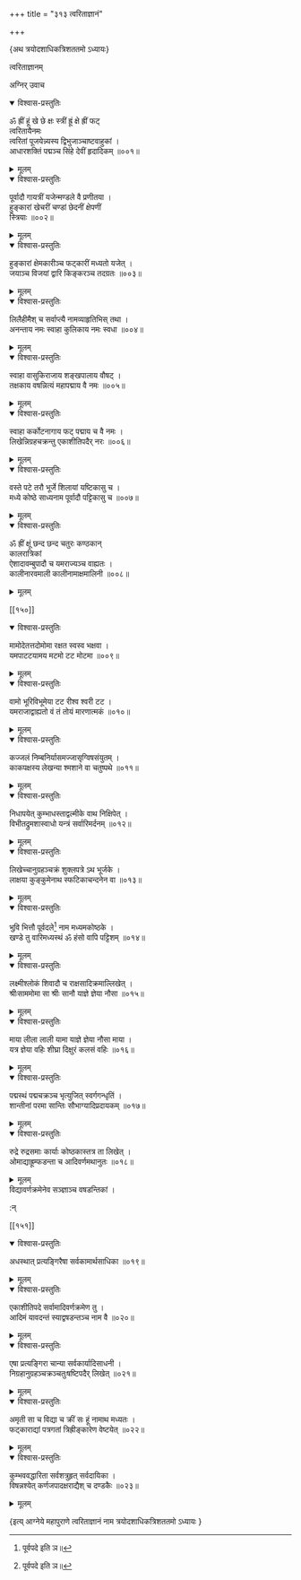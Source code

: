 +++
title = "३१३ त्वरिताज्ञानं"

+++

\{अथ त्रयोदशाधिकत्रिशततमो ऽध्यायः\}

त्वरिताज्ञानम्  
    
अग्निर् उवाच  
    

<details open><summary>विश्वास-प्रस्तुतिः</summary>

ॐ ह्रीं हूं खे छे क्षः स्त्रीं ह्रूं क्षे ह्रीं फट्  
त्वरितायैनमः  
त्वरितां पूजयेन्न्यस्य द्विभुजाञ्चाष्टवाहुकां   ।  
आधारशक्तिं पद्मञ्च सिंहे देवीं हृदादिकम्   ॥००१॥
</details>

<details><summary>मूलम्</summary>

ॐ ह्रीं हूं खे छे क्षः स्त्रीं ह्रूं क्षे ह्रीं फट्  
त्वरितायैनमः  
त्वरितां पूजयेन्न्यस्य द्विभुजाञ्चाष्टवाहुकां   ।  
आधारशक्तिं पद्मञ्च सिंहे देवीं हृदादिकम्   ॥००१॥
</details>  

<details open><summary>विश्वास-प्रस्तुतिः</summary>

पूर्वादौ गायत्रीं यजेन्मण्डले वै प्रणीतया   ।  
हुङ्कारां खेचरीं चण्डां छेदनीं क्षेपणीं  
स्त्रियाः ॥००२॥
</details>

<details><summary>मूलम्</summary>

पूर्वादौ गायत्रीं यजेन्मण्डले वै प्रणीतया   ।  
हुङ्कारां खेचरीं चण्डां छेदनीं क्षेपणीं  
स्त्रियाः ॥००२॥
</details>  

<details open><summary>विश्वास-प्रस्तुतिः</summary>

हुङ्कारां क्षेमकारीञ्च फट्कारीं मध्यतो यजेत्   ।  
जयाञ्च विजयां द्वारि किङ्करञ्च तदग्रतः ॥००३॥
</details>

<details><summary>मूलम्</summary>

हुङ्कारां क्षेमकारीञ्च फट्कारीं मध्यतो यजेत्   ।  
जयाञ्च विजयां द्वारि किङ्करञ्च तदग्रतः ॥००३॥
</details>  

<details open><summary>विश्वास-प्रस्तुतिः</summary>

लिलैहीमैश् च सर्वाप्त्यै नामव्याहृतिभिस् तथा ।  
अनन्ताय नमः स्वाहा कुलिकाय नमः स्वधा ॥००४॥
</details>

<details><summary>मूलम्</summary>

लिलैहीमैश् च सर्वाप्त्यै नामव्याहृतिभिस् तथा ।  
अनन्ताय नमः स्वाहा कुलिकाय नमः स्वधा ॥००४॥
</details>  

<details open><summary>विश्वास-प्रस्तुतिः</summary>

स्वाहा वासुकिराजाय शङ्खपालाय वौषट् ।  
तक्षकाय वषन्नित्यं महापद्माय वै नमः   ॥००५॥
</details>

<details><summary>मूलम्</summary>

स्वाहा वासुकिराजाय शङ्खपालाय वौषट् ।  
तक्षकाय वषन्नित्यं महापद्माय वै नमः   ॥००५॥
</details>  

<details open><summary>विश्वास-प्रस्तुतिः</summary>

स्वाहा कर्कोटनागाय फट् पद्माय च वै नमः   ।  
लिखेन्निग्रहचक्रन्तु एकाशीतिपदैर् नरः ॥००६॥
</details>

<details><summary>मूलम्</summary>

स्वाहा कर्कोटनागाय फट् पद्माय च वै नमः   ।  
लिखेन्निग्रहचक्रन्तु एकाशीतिपदैर् नरः ॥००६॥
</details>  

<details open><summary>विश्वास-प्रस्तुतिः</summary>

वस्ते पटे तरौ भूर्जे शिलायां यष्टिकासु च ।  
मध्ये कोष्ठे साध्यनाम पूर्वादौ पट्टिकासु च   ॥००७॥
</details>

<details><summary>मूलम्</summary>

वस्ते पटे तरौ भूर्जे शिलायां यष्टिकासु च ।  
मध्ये कोष्ठे साध्यनाम पूर्वादौ पट्टिकासु च   ॥००७॥
</details>  
    

<details open><summary>विश्वास-प्रस्तुतिः</summary>

ॐ ह्रीं क्षूं छन्द छन्द चतुरः कण्ठकान्  
कालरात्रिकां  
ऐशादावम्बुपादौ च यमराज्यञ्च वाह्यतः ।  
कालीनारवमाली कालीनामाक्षमालिनी ॥००८॥
</details>

<details><summary>मूलम्</summary>

ॐ ह्रीं क्षूं छन्द छन्द चतुरः कण्ठकान्  
कालरात्रिकां  
ऐशादावम्बुपादौ च यमराज्यञ्च वाह्यतः ।  
कालीनारवमाली कालीनामाक्षमालिनी ॥००८॥
</details>  

[[१५०]]
    

<details open><summary>विश्वास-प्रस्तुतिः</summary>

मामोदेतत्तदोमोमा रक्षत स्वस्व भक्षवा ।  
यमपाटटयामय मटमो टट मोटमा ॥००९॥
</details>

<details><summary>मूलम्</summary>

मामोदेतत्तदोमोमा रक्षत स्वस्व भक्षवा ।  
यमपाटटयामय मटमो टट मोटमा ॥००९॥
</details>  

<details open><summary>विश्वास-प्रस्तुतिः</summary>

वामो भूरिविभूमेया टट रीश्व श्वरी टट   ।  
यमराजाद्वाह्यतो वं तं तोयं मारणात्मकं   ॥०१०॥
</details>

<details><summary>मूलम्</summary>

वामो भूरिविभूमेया टट रीश्व श्वरी टट   ।  
यमराजाद्वाह्यतो वं तं तोयं मारणात्मकं   ॥०१०॥
</details>  

<details open><summary>विश्वास-प्रस्तुतिः</summary>

कज्जलं निम्बनिर्यासमज्जासृग्विषसंयुतम् ।  
काकपक्षस्य लेखन्या श्मशाने वा चतुष्पथे ॥०११॥
</details>

<details><summary>मूलम्</summary>

कज्जलं निम्बनिर्यासमज्जासृग्विषसंयुतम् ।  
काकपक्षस्य लेखन्या श्मशाने वा चतुष्पथे ॥०११॥
</details>  

<details open><summary>विश्वास-प्रस्तुतिः</summary>

निधापयेत् कुम्भाधस्ताद्वल्मीके वाथ निक्षिपेत् ।  
विभीतद्रुमशास्वाधो यन्त्रं सर्वारिमर्दनम् ॥०१२॥
</details>

<details><summary>मूलम्</summary>

निधापयेत् कुम्भाधस्ताद्वल्मीके वाथ निक्षिपेत् ।  
विभीतद्रुमशास्वाधो यन्त्रं सर्वारिमर्दनम् ॥०१२॥
</details>  

<details open><summary>विश्वास-प्रस्तुतिः</summary>

लिखेच्चानुग्रहञ्चक्रं शुक्लपत्रे ऽथ भूर्जके ।  
लाक्षया कुङ्कुमेनाथ स्फटिकाचन्दनेन वा ॥०१३॥
</details>

<details><summary>मूलम्</summary>

लिखेच्चानुग्रहञ्चक्रं शुक्लपत्रे ऽथ भूर्जके ।  
लाक्षया कुङ्कुमेनाथ स्फटिकाचन्दनेन वा ॥०१३॥
</details>  

<details open><summary>विश्वास-प्रस्तुतिः</summary>

भुवि भित्तौ पूर्वदले[^१] नाम मध्यमकोष्ठके ।  
खण्डे तु वारिमध्यस्थं ॐ हंसो वापि पट्टिशम्   ॥०१४॥
</details>

<details><summary>मूलम्</summary>

भुवि भित्तौ पूर्वदले[^१] नाम मध्यमकोष्ठके ।  
खण्डे तु वारिमध्यस्थं ॐ हंसो वापि पट्टिशम्   ॥०१४॥
</details>  

<details open><summary>विश्वास-प्रस्तुतिः</summary>

लक्ष्मीश्लोकं शिवादौ च राक्षसादिक्रमाल्लिखेत्   ।  
श्रीःसाममोमा सा श्रीः सानौ याज्ञे ज्ञेया नौसा   ॥०१५॥
</details>

<details><summary>मूलम्</summary>

लक्ष्मीश्लोकं शिवादौ च राक्षसादिक्रमाल्लिखेत्   ।  
श्रीःसाममोमा सा श्रीः सानौ याज्ञे ज्ञेया नौसा   ॥०१५॥
</details>  

<details open><summary>विश्वास-प्रस्तुतिः</summary>

माया लीला लाली यामा याज्ञे ज्ञेया नौसा माया   ।  
यत्र ज्ञेया वहिः शीघ्रा दिक्षुरं कलसं वहिः   ॥०१६॥
</details>

<details><summary>मूलम्</summary>

माया लीला लाली यामा याज्ञे ज्ञेया नौसा माया   ।  
यत्र ज्ञेया वहिः शीघ्रा दिक्षुरं कलसं वहिः   ॥०१६॥
</details>  

<details open><summary>विश्वास-प्रस्तुतिः</summary>

पद्मस्थं पद्मचक्रञ्च भृत्युजित् स्वर्गगन्धृतिं   ।  
शान्तीनां परमा सान्तिः सौभाग्यादिप्रदायकम्   ॥०१७॥
</details>

<details><summary>मूलम्</summary>

पद्मस्थं पद्मचक्रञ्च भृत्युजित् स्वर्गगन्धृतिं   ।  
शान्तीनां परमा सान्तिः सौभाग्यादिप्रदायकम्   ॥०१७॥
</details>  

<details open><summary>विश्वास-प्रस्तुतिः</summary>

रुद्रे रुद्रसमाः कार्याः कोष्ठकास्तत्र ता लिखेत्   ।  
ओमाद्याह्रूम्फडन्ता च आदिवर्णमथानुतः   ॥०१८॥
</details>

<details><summary>मूलम्</summary>

रुद्रे रुद्रसमाः कार्याः कोष्ठकास्तत्र ता लिखेत्   ।  
ओमाद्याह्रूम्फडन्ता च आदिवर्णमथानुतः   ॥०१८॥
</details>  
विद्यावर्णक्रमेनेव सञ्ज्ञाञ्च वषडन्तिकां   ।  
    
:न्  
    
[^१]: पूर्वपदे इति ञ॥  

[[१५१]]
    

<details open><summary>विश्वास-प्रस्तुतिः</summary>

अधस्थात् प्रत्यङ्गिरैषा सर्वकामार्थसाधिका ॥०१९॥
</details>

<details><summary>मूलम्</summary>

अधस्थात् प्रत्यङ्गिरैषा सर्वकामार्थसाधिका ॥०१९॥
</details>  

<details open><summary>विश्वास-प्रस्तुतिः</summary>

एकाशीतिपदे सर्वामादिवर्णक्रमेण तु ।  
आदिमं यावदन्तं स्याद्वषडन्तञ्च नाम वै   ॥०२०॥
</details>

<details><summary>मूलम्</summary>

एकाशीतिपदे सर्वामादिवर्णक्रमेण तु ।  
आदिमं यावदन्तं स्याद्वषडन्तञ्च नाम वै   ॥०२०॥
</details>  

<details open><summary>विश्वास-प्रस्तुतिः</summary>

एषा प्रत्यङ्गिरा चान्या सर्वकार्यादिसाधनी ।  
निग्रहानुग्रहञ्चक्रञ्चतुःषष्टिपदैर् लिखेत् ॥०२१॥
</details>

<details><summary>मूलम्</summary>

एषा प्रत्यङ्गिरा चान्या सर्वकार्यादिसाधनी ।  
निग्रहानुग्रहञ्चक्रञ्चतुःषष्टिपदैर् लिखेत् ॥०२१॥
</details>  

<details open><summary>विश्वास-प्रस्तुतिः</summary>

अमृती सा च विद्या च क्रीं सः हूं नामाथ मध्यतः   ।  
फट्काराद्यां पत्रगतां त्रिह्रीङ्कारेण वेष्टयेत्   ॥०२२॥
</details>

<details><summary>मूलम्</summary>

अमृती सा च विद्या च क्रीं सः हूं नामाथ मध्यतः   ।  
फट्काराद्यां पत्रगतां त्रिह्रीङ्कारेण वेष्टयेत्   ॥०२२॥
</details>  

<details open><summary>विश्वास-प्रस्तुतिः</summary>

कुम्भववद्धारिता सर्वशत्रुहृत् सर्वदायिका ।  
विषन्नश्येत् कर्णजपादक्षराद्यैश् च दण्डकैः   ॥०२३॥
</details>

<details><summary>मूलम्</summary>

कुम्भववद्धारिता सर्वशत्रुहृत् सर्वदायिका ।  
विषन्नश्येत् कर्णजपादक्षराद्यैश् च दण्डकैः   ॥०२३॥
</details>

\{इत्य् आग्नेये महापुराणे त्वरिताज्ञानं नाम त्रयोदशाधिकत्रिशततमो ऽध्यायः  }
    